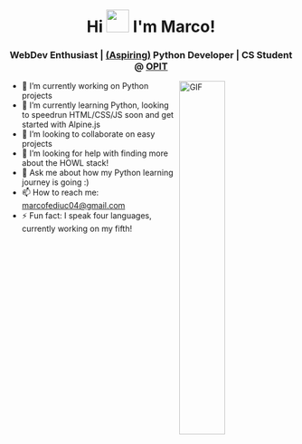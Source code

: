 <h1 align="center">Hi <img src="https://cdn.7tv.app/emote/01F6NMMEER00015NVG2J8ZH77N/2x.webp" width=40> I'm Marco!</h1>
<h3 align="center"> WebDev Enthusiast | <a href="https://i.kym-cdn.com/photos/images/newsfeed/002/493/123/a30">(Aspiring)</a> Python Developer | CS Student @ <a href="https://www.opit.com/">OPIT</a></h3>

<img width="40%" align="right" alt="GIF" src="https://media1.tenor.com/m/iCgOuohU11kAAAAC/dancing-polish-cow-at4am.gif" />

- 🔭 I’m currently working on Python projects
- 🌱 I’m currently learning Python, looking to speedrun HTML/CSS/JS soon and get started with Alpine.js
- 👯 I’m looking to collaborate on easy projects
- 🤔 I’m looking for help with finding more about the HOWL stack!
- 💬 Ask me about how my Python learning journey is going :)
- 📫 How to reach me: <a href="mailto:marcofediuc04@gmail.com">marcofediuc04@gmail.com</a>
- ⚡ Fun fact: I speak four languages, currently working on my fifth!

